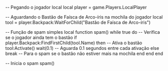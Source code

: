 -- Pegando o jogador local
local player = game.Players.LocalPlayer

-- Aguardando o Bastão de Faísca de Arco-íris na mochila do jogador
local tool = player.Backpack:WaitForChild("Bastão de Faísca de Arco-íris")

-- Função de spam simples
local function spam()
    while true do
        -- Verifica se o jogador ainda tem o bastão
        if player.Backpack:FindFirstChild(tool.Name) then
            -- Ativa o bastão
            tool:Activate()
            wait(0.1)  -- Aguarda 0.1 segundos entre cada ativação
        else
            break  -- Para o spam se o bastão não estiver mais na mochila
        end
    end
end

-- Inicia o spam
spam()
